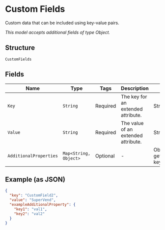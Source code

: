 
# Custom Fields

Custom data that can be included using key-value pairs.

*This model accepts additional fields of type Object.*

## Structure

`CustomFields`

## Fields

| Name | Type | Tags | Description | Getter | Setter |
|  --- | --- | --- | --- | --- | --- |
| `Key` | `String` | Required | The key for an extended attribute. | String getKey() | setKey(String key) |
| `Value` | `String` | Required | The value of an extended attribute. | String getValue() | setValue(String value) |
| `AdditionalProperties` | `Map<String, Object>` | Optional | - | Object getAdditionalProperty(String key) | additionalProperty(String key, Object value) |

## Example (as JSON)

```json
{
  "key": "CustomField2",
  "value": "SuperVend",
  "exampleAdditionalProperty": {
    "key1": "val1",
    "key2": "val2"
  }
}
```

